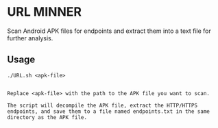 
# URL MINNER
Scan Android APK files for endpoints and extract them into a text file for further analysis.


## Usage


```
./URL.sh <apk-file>


Replace <apk-file> with the path to the APK file you want to scan.

The script will decompile the APK file, extract the HTTP/HTTPS endpoints, and save them to a file named endpoints.txt in the same directory as the APK file.



